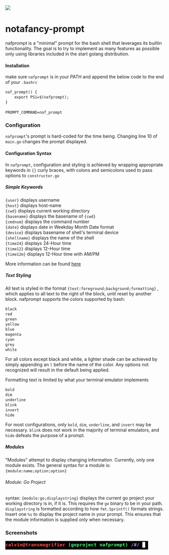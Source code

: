 
![](assets/20230101_203828_screenshot_1.png)

# notafancy-prompt

nafprompt is a "minimal" prompt for the bash shell that leverages its builtin functionality. The goal is to try to implement as many features as possible only using libraries included in the start golang distribution.

#### Installation

make sure `nafprompt` is in your PATH and append the below code to the end of your `.bashrc`

```
naf_prompt() { 
    export PS1=$(nafprompt); 
}

PROMPT_COMMAND=naf_prompt
```

### Configuration

`nafprompt`'s prompt is hard-coded for the time being. Changing line 10 of `main.go` changes the prompt displayed.

#### Configuration Syntax

In `nafprompt`, configuration and styling is achieved by wrapping appropriate keywords in `{}` curly braces, with colons and semicolons used to pass options to `constructor.go`

##### Simple Keywords

`{user}` displays username\
`{host}` displays host-name\
`{cwd}` displays current working directory\
`{basename}` displays the basename of `{cwd}`\
`{cmdnum}` displays the command number\
`{date}` displays date in Weekday Month Date format\
`{device}` displays basename of shell's terminal device\
`{shellname}` displays the name of the shell\
`{time24}` displays 24-Hour time\
`{time12}` displays 12-Hour time\
`{time12m}` displays 12-Hour time with AM/PM

More information can be found [here](https://tldp.org/HOWTO/Bash-Prompt-HOWTO/bash-prompt-escape-sequences.html)

##### Text Styling

All text is styled in the format `{text:foreground;background;formatting}` , which applies to all text to the right of the block, until reset by another block.
nafprompt supports the colors supported by bash:

```
black
red
green
yellow
blue
magenta
cyan
grey
white
```

For all colors except black and white, a lighter shade can be achieved by simply appending an `l` before the name of the color. Any options not recognized will result in the default being applied.

Formatting text is limited by what your terminal emulator implements

```
bold
dim
underline
blink
invert
hide
```

For most configurations, only `bold`, `dim`, `underline`, and `invert` may be necessary. `blink` does not work in the majority of terminal emulators, and `hide` defeats the purpose of a prompt.

##### Modules

"Modules" attempt to display changing information. Currently, only one module exists. The general syntax for a module is:
`{module:name;option;option}`

###### Module: Go Project

syntax: `{module:go;displaystring}` displays the current go project your working directory is in, if it is. This requires the `go` binary to be in your path.
`displaystring` is formatted according to how `fmt.Sprintf()` formats strings. Insert one `%s` to display the project name in your prompt. This ensures that the module information is supplied only when necessary.

### Screenshots
![](assets/screenshot_1.png)